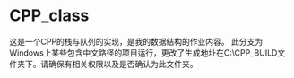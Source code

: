 # CPP_class

这是一个CPP的栈与队列的实现，是我的数据结构的作业内容。
此分支为Windows上某些包含中文路径的项目运行，更改了生成地址在C:\CPP_BUILD文件夹下。请确保有相关权限以及是否确认为此文件夹。
